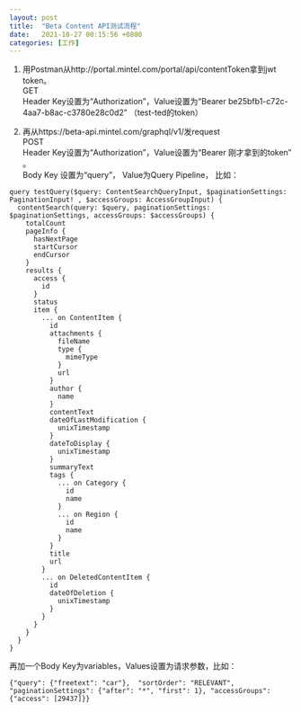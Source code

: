 ```yaml
---
layout: post
title:  "Beta Content API测试流程"
date:   2021-10-27 00:15:56 +0800
categories: [工作]
---
```


1. 用Postman从http://portal.mintel.com/portal/api/contentToken拿到jwt token。  
GET  
Header Key设置为“Authorization”，Value设置为“Bearer be25bfb1-c72c-4aa7-b8ac-c3780e28c0d2” （test-ted的token）   
  
2. 再从https://beta-api.mintel.com/graphql/v1/发request  
POST  
Header Key设置为“Authorization”，Value设置为“Bearer 刚才拿到的token” 。  
Body Key 设置为“query”， Value为Query Pipeline， 比如：  
```
query testQuery($query: ContentSearchQueryInput, $paginationSettings: PaginationInput! , $accessGroups: AccessGroupInput) {
  contentSearch(query: $query, paginationSettings: $paginationSettings, accessGroups: $accessGroups) {
    totalCount
    pageInfo {
      hasNextPage
      startCursor
      endCursor
    }
    results {
      access {
        id
      }
      status
      item {
        ... on ContentItem {
          id
          attachments {
            fileName
            type {
              mimeType
            }
            url
          }
          author {
            name
          }
          contentText
          dateOfLastModification {
            unixTimestamp
          }
          dateToDisplay {
            unixTimestamp
          }
          summaryText
          tags {
            ... on Category {
              id
              name
            }
            ... on Region {
              id
              name
            }
          }
          title
          url
        }
        ... on DeletedContentItem {
          id
          dateOfDeletion {
            unixTimestamp
          }
        }
      }
    }
  }
}
```
再加一个Body Key为variables，Values设置为请求参数，比如：  
```
{"query": {"freetext": "car"},  "sortOrder": "RELEVANT", "paginationSettings": {"after": "*", "first": 1}, "accessGroups": {"access": [29437]}}
``` 